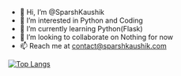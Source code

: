 - 👋 Hi, I’m @SparshKaushik
- 👀 I’m interested in Python and Coding
- 🌱 I’m currently learning Python(Flask)
- 💞️ I’m looking to collaborate on Nothing for now
- 📫 Reach me at contact@sparshkaushik.com

[![Top Langs](https://github-readme-stats.vercel.app/api/top-langs/?username=anuraghazra)](https://github.com/anuraghazra/github-readme-stats)

<!---
SparshKaushik/SparshKaushik is a ✨ special ✨ repository because its `README.md` (this file) appears on your GitHub profile.
You can click the Preview link to take a look at your changes.
--->
